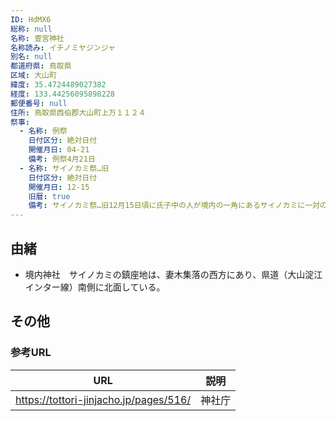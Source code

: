 ```yaml
---
ID: HdMX6
総称: null
名称: 壹宮神社
名称読み: イチノミヤジンジャ
別名: null
都道府県: 鳥取県
区域: 大山町
緯度: 35.4724489027382
経度: 133.44256095898228
郵便番号: null
住所: 鳥取県西伯郡大山町上万１１２４
祭事:
  - 名称: 例祭
    日付区分: 絶対日付
    開催月日: 04-21
    備考: 例祭4月21日
  - 名称: サイノカミ祭…旧
    日付区分: 絶対日付
    開催月日: 12-15
    旧暦: true
    備考: サイノカミ祭…旧12月15日頃に氏子中の人が境内の一角にあるサイノカミに一対のワラ馬を奉納し、無病息災家内安全を祈る。
---
```


## 由緒

- 境内神社　サイノカミの鎮座地は、妻木集落の西方にあり、県道（大山淀江インター線）南側に北面している。

## その他

### 参考URL

| URL                                    | 説明   |
| -------------------------------------- | ------ |
| https://tottori-jinjacho.jp/pages/516/ | 神社庁 |
